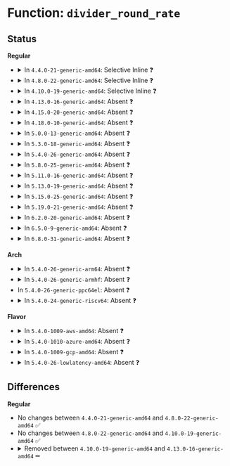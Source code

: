 # Function: <code>divider_round_rate</code>

## Status
<b>Regular</b>
<ul>
<li>
<details>
<summary>In <code>4.4.0-21-generic-amd64</code>: Selective Inline ❓</summary>

```c
long int divider_round_rate(struct clk_hw * hw, long unsigned int rate, long unsigned int * prate, const struct clk_div_table * table, u8 width, long unsigned int flags)
```

```json
{
  "name": "divider_round_rate",
  "collision_type": "Unique Global",
  "inline_type": "Selective",
  "funcs": [
    {
      "addr": 18446744071586092544,
      "name": "divider_round_rate",
      "external": true,
      "loc": "drivers/clk/clk-divider.c:337",
      "file": "drivers/clk/clk-divider.c",
      "inline": "not declared, inlined",
      "caller_inline": [],
      "caller_func": []
    }
  ],
  "symbols": [
    {
      "addr": 18446744071586092544,
      "name": "divider_round_rate",
      "section": ".text",
      "bind": "STB_GLOBAL",
      "size": 45
    }
  ]
}
```
</details>
</li>
<li>
<details>
<summary>In <code>4.8.0-22-generic-amd64</code>: Selective Inline ❓</summary>

```c
long int divider_round_rate(struct clk_hw * hw, long unsigned int rate, long unsigned int * prate, const struct clk_div_table * table, u8 width, long unsigned int flags)
```

```json
{
  "name": "divider_round_rate",
  "collision_type": "Unique Global",
  "inline_type": "Selective",
  "funcs": [
    {
      "addr": 18446744071586503376,
      "name": "divider_round_rate",
      "external": true,
      "loc": "drivers/clk/clk-divider.c:335",
      "file": "drivers/clk/clk-divider.c",
      "inline": "not declared, inlined",
      "caller_inline": [],
      "caller_func": []
    }
  ],
  "symbols": [
    {
      "addr": 18446744071586503376,
      "name": "divider_round_rate",
      "section": ".text",
      "bind": "STB_GLOBAL",
      "size": 45
    }
  ]
}
```
</details>
</li>
<li>
<details>
<summary>In <code>4.10.0-19-generic-amd64</code>: Selective Inline ❓</summary>

```c
long int divider_round_rate(struct clk_hw * hw, long unsigned int rate, long unsigned int * prate, const struct clk_div_table * table, u8 width, long unsigned int flags)
```

```json
{
  "name": "divider_round_rate",
  "collision_type": "Unique Global",
  "inline_type": "Selective",
  "funcs": [
    {
      "addr": 18446744071584310080,
      "name": "divider_round_rate",
      "external": true,
      "loc": "drivers/clk/clk-divider.c:335",
      "file": "drivers/clk/clk-divider.c",
      "inline": "not declared, inlined",
      "caller_inline": [],
      "caller_func": []
    }
  ],
  "symbols": [
    {
      "addr": 18446744071584310080,
      "name": "divider_round_rate",
      "section": ".text",
      "bind": "STB_GLOBAL",
      "size": 45
    }
  ]
}
```
</details>
</li>
<li>
<details>
<summary>In <code>4.13.0-16-generic-amd64</code>: Absent ❓</summary>

```json
{
  "name": "divider_round_rate",
  "collision_type": "Unique Static",
  "inline_type": "Full",
  "funcs": [
    {
      "addr": 18446744071584389108,
      "name": "divider_round_rate",
      "external": false,
      "loc": "include/linux/clk-provider.h:761",
      "file": "drivers/clk/clk-divider.c",
      "inline": "declared, inlined",
      "caller_inline": [],
      "caller_func": []
    }
  ],
  "symbols": []
}
```
</details>
</li>
<li>
<details>
<summary>In <code>4.15.0-20-generic-amd64</code>: Absent ❓</summary>

```json
{
  "name": "divider_round_rate",
  "collision_type": "Unique Static",
  "inline_type": "Full",
  "funcs": [
    {
      "addr": 18446744071584796020,
      "name": "divider_round_rate",
      "external": false,
      "loc": "include/linux/clk-provider.h:765",
      "file": "drivers/clk/clk-divider.c",
      "inline": "declared, inlined",
      "caller_inline": [],
      "caller_func": []
    }
  ],
  "symbols": []
}
```
</details>
</li>
<li>
<details>
<summary>In <code>4.18.0-10-generic-amd64</code>: Absent ❓</summary>

```json
{
  "name": "divider_round_rate",
  "collision_type": "Unique Static",
  "inline_type": "Full",
  "funcs": [
    {
      "addr": 18446744071585025763,
      "name": "divider_round_rate",
      "external": false,
      "loc": "include/linux/clk-provider.h:782",
      "file": "drivers/clk/clk-divider.c",
      "inline": "declared, inlined",
      "caller_inline": [],
      "caller_func": []
    }
  ],
  "symbols": []
}
```
</details>
</li>
<li>
<details>
<summary>In <code>5.0.0-13-generic-amd64</code>: Absent ❓</summary>

```json
{
  "name": "divider_round_rate",
  "collision_type": "Unique Static",
  "inline_type": "Full",
  "funcs": [
    {
      "addr": 18446744071585133827,
      "name": "divider_round_rate",
      "external": false,
      "loc": "include/linux/clk-provider.h:818",
      "file": "drivers/clk/clk-divider.c",
      "inline": "declared, inlined",
      "caller_inline": [],
      "caller_func": []
    }
  ],
  "symbols": []
}
```
</details>
</li>
<li>
<details>
<summary>In <code>5.3.0-18-generic-amd64</code>: Absent ❓</summary>

```json
{
  "name": "divider_round_rate",
  "collision_type": "Unique Static",
  "inline_type": "Full",
  "funcs": [
    {
      "addr": 18446744071585340346,
      "name": "divider_round_rate",
      "external": false,
      "loc": "include/linux/clk-provider.h:850",
      "file": "drivers/clk/clk-divider.c",
      "inline": "declared, inlined",
      "caller_inline": [
        "drivers/clk/clk-divider.c:clk_divider_round_rate"
      ],
      "caller_func": []
    }
  ],
  "symbols": []
}
```
</details>
</li>
<li>
<details>
<summary>In <code>5.4.0-26-generic-amd64</code>: Absent ❓</summary>

```json
{
  "name": "divider_round_rate",
  "collision_type": "Unique Static",
  "inline_type": "Full",
  "funcs": [
    {
      "addr": 18446744071585478890,
      "name": "divider_round_rate",
      "external": false,
      "loc": "include/linux/clk-provider.h:852",
      "file": "drivers/clk/clk-divider.c",
      "inline": "declared, inlined",
      "caller_inline": [
        "drivers/clk/clk-divider.c:clk_divider_round_rate"
      ],
      "caller_func": []
    }
  ],
  "symbols": []
}
```
</details>
</li>
<li>
<details>
<summary>In <code>5.8.0-25-generic-amd64</code>: Absent ❓</summary>

```json
{
  "name": "divider_round_rate",
  "collision_type": "Unique Static",
  "inline_type": "Full",
  "funcs": [
    {
      "addr": 18446744071586199187,
      "name": "divider_round_rate",
      "external": false,
      "loc": "include/linux/clk-provider.h:1127",
      "file": "drivers/clk/clk-divider.c",
      "inline": "declared, inlined",
      "caller_inline": [],
      "caller_func": []
    }
  ],
  "symbols": []
}
```
</details>
</li>
<li>
<details>
<summary>In <code>5.11.0-16-generic-amd64</code>: Absent ❓</summary>

```json
{
  "name": "divider_round_rate",
  "collision_type": "Unique Static",
  "inline_type": "Full",
  "funcs": [
    {
      "addr": 18446744071586318579,
      "name": "divider_round_rate",
      "external": false,
      "loc": "include/linux/clk-provider.h:1165",
      "file": "drivers/clk/clk-divider.c",
      "inline": "declared, inlined",
      "caller_inline": [],
      "caller_func": []
    }
  ],
  "symbols": []
}
```
</details>
</li>
<li>
<details>
<summary>In <code>5.13.0-19-generic-amd64</code>: Absent ❓</summary>

```json
{
  "name": "divider_round_rate",
  "collision_type": "Unique Static",
  "inline_type": "Full",
  "funcs": [
    {
      "addr": 18446744071586192163,
      "name": "divider_round_rate",
      "external": false,
      "loc": "include/linux/clk-provider.h:1197",
      "file": "drivers/clk/clk-divider.c",
      "inline": "declared, inlined",
      "caller_inline": [],
      "caller_func": []
    }
  ],
  "symbols": []
}
```
</details>
</li>
<li>
<details>
<summary>In <code>5.15.0-25-generic-amd64</code>: Absent ❓</summary>

```json
{
  "name": "divider_round_rate",
  "collision_type": "Unique Static",
  "inline_type": "Full",
  "funcs": [
    {
      "addr": 18446744071586694608,
      "name": "divider_round_rate",
      "external": false,
      "loc": "include/linux/clk-provider.h:1209",
      "file": "drivers/clk/clk-divider.c",
      "inline": "declared, inlined",
      "caller_inline": [],
      "caller_func": []
    }
  ],
  "symbols": []
}
```
</details>
</li>
<li>
<details>
<summary>In <code>5.19.0-21-generic-amd64</code>: Absent ❓</summary>

```json
{
  "name": "divider_round_rate",
  "collision_type": "Unique Static",
  "inline_type": "Full",
  "funcs": [
    {
      "addr": 18446744071587966770,
      "name": "divider_round_rate",
      "external": false,
      "loc": "include/linux/clk-provider.h:1235",
      "file": "drivers/clk/clk-divider.c",
      "inline": "declared, inlined",
      "caller_inline": [],
      "caller_func": []
    }
  ],
  "symbols": []
}
```
</details>
</li>
<li>
<details>
<summary>In <code>6.2.0-20-generic-amd64</code>: Absent ❓</summary>

```json
{
  "name": "divider_round_rate",
  "collision_type": "Unique Static",
  "inline_type": "Full",
  "funcs": [
    {
      "addr": 18446744071589328611,
      "name": "divider_round_rate",
      "external": false,
      "loc": "include/linux/clk-provider.h:1331",
      "file": "drivers/clk/clk-divider.c",
      "inline": "declared, inlined",
      "caller_inline": [],
      "caller_func": []
    }
  ],
  "symbols": []
}
```
</details>
</li>
<li>
<details>
<summary>In <code>6.5.0-9-generic-amd64</code>: Absent ❓</summary>

```json
{
  "name": "divider_round_rate",
  "collision_type": "Unique Static",
  "inline_type": "Full",
  "funcs": [
    {
      "addr": 18446744071589626798,
      "name": "divider_round_rate",
      "external": false,
      "loc": "include/linux/clk-provider.h:1350",
      "file": "drivers/clk/clk-divider.c",
      "inline": "declared, inlined",
      "caller_inline": [],
      "caller_func": []
    }
  ],
  "symbols": []
}
```
</details>
</li>
<li>
<details>
<summary>In <code>6.8.0-31-generic-amd64</code>: Absent ❓</summary>

```json
{
  "name": "divider_round_rate",
  "collision_type": "Unique Static",
  "inline_type": "Full",
  "funcs": [
    {
      "addr": 18446744071589936718,
      "name": "divider_round_rate",
      "external": false,
      "loc": "include/linux/clk-provider.h:1351",
      "file": "drivers/clk/clk-divider.c",
      "inline": "declared, inlined",
      "caller_inline": [],
      "caller_func": []
    }
  ],
  "symbols": []
}
```
</details>
</li>
</ul>
<b>Arch</b>
<ul>
<li>
<details>
<summary>In <code>5.4.0-26-generic-arm64</code>: Absent ❓</summary>

```json
{
  "name": "divider_round_rate",
  "collision_type": "Static Duplication",
  "inline_type": "Full",
  "funcs": [
    {
      "addr": 18446603336497776788,
      "name": "divider_round_rate",
      "external": false,
      "loc": "include/linux/clk-provider.h:852",
      "file": "drivers/clk/clk-divider.c",
      "inline": "declared, inlined",
      "caller_inline": [
        "drivers/clk/clk-divider.c:clk_divider_round_rate"
      ],
      "caller_func": []
    },
    {
      "addr": 18446603336497798972,
      "name": "divider_round_rate",
      "external": false,
      "loc": "include/linux/clk-provider.h:852",
      "file": "drivers/clk/actions/owl-divider.c",
      "inline": "declared, inlined",
      "caller_inline": [
        "drivers/clk/actions/owl-divider.c:owl_divider_helper_round_rate"
      ],
      "caller_func": []
    },
    {
      "addr": 18446603336497825084,
      "name": "divider_round_rate",
      "external": false,
      "loc": "include/linux/clk-provider.h:852",
      "file": "drivers/clk/hisilicon/clkdivider-hi6220.c",
      "inline": "declared, inlined",
      "caller_inline": [
        "drivers/clk/hisilicon/clkdivider-hi6220.c:hi6220_clkdiv_round_rate"
      ],
      "caller_func": []
    },
    {
      "addr": 18446603336497914152,
      "name": "divider_round_rate",
      "external": false,
      "loc": "include/linux/clk-provider.h:852",
      "file": "drivers/clk/meson/clk-cpu-dyndiv.c",
      "inline": "declared, inlined",
      "caller_inline": [
        "drivers/clk/meson/clk-cpu-dyndiv.c:meson_clk_cpu_dyndiv_round_rate"
      ],
      "caller_func": []
    },
    {
      "addr": 18446603336497921688,
      "name": "divider_round_rate",
      "external": false,
      "loc": "include/linux/clk-provider.h:852",
      "file": "drivers/clk/meson/clk-regmap.c",
      "inline": "declared, inlined",
      "caller_inline": [
        "drivers/clk/meson/clk-regmap.c:clk_regmap_div_round_rate"
      ],
      "caller_func": []
    }
  ],
  "symbols": []
}
```
</details>
</li>
<li>
<details>
<summary>In <code>5.4.0-26-generic-armhf</code>: Absent ❓</summary>

```json
{
  "name": "divider_round_rate",
  "collision_type": "Static Duplication",
  "inline_type": "Full",
  "funcs": [
    {
      "addr": 3230597616,
      "name": "divider_round_rate",
      "external": false,
      "loc": "include/linux/clk-provider.h:852",
      "file": "drivers/clk/clk-divider.c",
      "inline": "declared, inlined",
      "caller_inline": [
        "drivers/clk/clk-divider.c:clk_divider_round_rate"
      ],
      "caller_func": []
    },
    {
      "addr": 3230617944,
      "name": "divider_round_rate",
      "external": false,
      "loc": "include/linux/clk-provider.h:852",
      "file": "drivers/clk/clk-milbeaut.c",
      "inline": "declared, inlined",
      "caller_inline": [],
      "caller_func": []
    },
    {
      "addr": 3230621000,
      "name": "divider_round_rate",
      "external": false,
      "loc": "include/linux/clk-provider.h:852",
      "file": "drivers/clk/actions/owl-divider.c",
      "inline": "declared, inlined",
      "caller_inline": [
        "drivers/clk/actions/owl-divider.c:owl_divider_helper_round_rate"
      ],
      "caller_func": []
    },
    {
      "addr": 3230629616,
      "name": "divider_round_rate",
      "external": false,
      "loc": "include/linux/clk-provider.h:852",
      "file": "drivers/clk/hisilicon/clkdivider-hi6220.c",
      "inline": "declared, inlined",
      "caller_inline": [
        "drivers/clk/hisilicon/clkdivider-hi6220.c:hi6220_clkdiv_round_rate"
      ],
      "caller_func": []
    },
    {
      "addr": 3230674788,
      "name": "divider_round_rate",
      "external": false,
      "loc": "include/linux/clk-provider.h:852",
      "file": "drivers/clk/meson/clk-regmap.c",
      "inline": "declared, inlined",
      "caller_inline": [
        "drivers/clk/meson/clk-regmap.c:clk_regmap_div_round_rate"
      ],
      "caller_func": []
    }
  ],
  "symbols": []
}
```
</details>
</li>
<li>
In <code>5.4.0-26-generic-ppc64el</code>: Absent ❓
</li>
<li>
<details>
<summary>In <code>5.4.0-24-generic-riscv64</code>: Absent ❓</summary>

```json
{
  "name": "divider_round_rate",
  "collision_type": "Unique Static",
  "inline_type": "Full",
  "funcs": [
    {
      "addr": 18446743936275914614,
      "name": "divider_round_rate",
      "external": false,
      "loc": "include/linux/clk-provider.h:852",
      "file": "drivers/clk/clk-divider.c",
      "inline": "declared, inlined",
      "caller_inline": [
        "drivers/clk/clk-divider.c:clk_divider_round_rate"
      ],
      "caller_func": []
    }
  ],
  "symbols": []
}
```
</details>
</li>
</ul>
<b>Flavor</b>
<ul>
<li>
<details>
<summary>In <code>5.4.0-1009-aws-amd64</code>: Absent ❓</summary>

```json
{
  "name": "divider_round_rate",
  "collision_type": "Unique Static",
  "inline_type": "Full",
  "funcs": [
    {
      "addr": 18446744071585241418,
      "name": "divider_round_rate",
      "external": false,
      "loc": "include/linux/clk-provider.h:852",
      "file": "drivers/clk/clk-divider.c",
      "inline": "declared, inlined",
      "caller_inline": [
        "drivers/clk/clk-divider.c:clk_divider_round_rate"
      ],
      "caller_func": []
    }
  ],
  "symbols": []
}
```
</details>
</li>
<li>
<details>
<summary>In <code>5.4.0-1010-azure-amd64</code>: Absent ❓</summary>

```json
{
  "name": "divider_round_rate",
  "collision_type": "Unique Static",
  "inline_type": "Full",
  "funcs": [
    {
      "addr": 18446744071585193594,
      "name": "divider_round_rate",
      "external": false,
      "loc": "include/linux/clk-provider.h:852",
      "file": "drivers/clk/clk-divider.c",
      "inline": "declared, inlined",
      "caller_inline": [
        "drivers/clk/clk-divider.c:clk_divider_round_rate"
      ],
      "caller_func": []
    }
  ],
  "symbols": []
}
```
</details>
</li>
<li>
<details>
<summary>In <code>5.4.0-1009-gcp-amd64</code>: Absent ❓</summary>

```json
{
  "name": "divider_round_rate",
  "collision_type": "Unique Static",
  "inline_type": "Full",
  "funcs": [
    {
      "addr": 18446744071585429290,
      "name": "divider_round_rate",
      "external": false,
      "loc": "include/linux/clk-provider.h:852",
      "file": "drivers/clk/clk-divider.c",
      "inline": "declared, inlined",
      "caller_inline": [
        "drivers/clk/clk-divider.c:clk_divider_round_rate"
      ],
      "caller_func": []
    }
  ],
  "symbols": []
}
```
</details>
</li>
<li>
<details>
<summary>In <code>5.4.0-26-lowlatency-amd64</code>: Absent ❓</summary>

```json
{
  "name": "divider_round_rate",
  "collision_type": "Unique Static",
  "inline_type": "Full",
  "funcs": [
    {
      "addr": 18446744071585537210,
      "name": "divider_round_rate",
      "external": false,
      "loc": "include/linux/clk-provider.h:852",
      "file": "drivers/clk/clk-divider.c",
      "inline": "declared, inlined",
      "caller_inline": [
        "drivers/clk/clk-divider.c:clk_divider_round_rate"
      ],
      "caller_func": []
    }
  ],
  "symbols": []
}
```
</details>
</li>
</ul>

## Differences
<b>Regular</b>
<ul>
<li>
No changes between <code>4.4.0-21-generic-amd64</code> and <code>4.8.0-22-generic-amd64</code> ✅
</li>
<li>
No changes between <code>4.8.0-22-generic-amd64</code> and <code>4.10.0-19-generic-amd64</code> ✅
</li>
<li>
<details>
<summary>Removed between <code>4.10.0-19-generic-amd64</code> and <code>4.13.0-16-generic-amd64</code> ➖</summary>

```c
long int divider_round_rate(struct clk_hw * hw, long unsigned int rate, long unsigned int * prate, const struct clk_div_table * table, u8 width, long unsigned int flags)
```
</details>
</li>
</ul>
